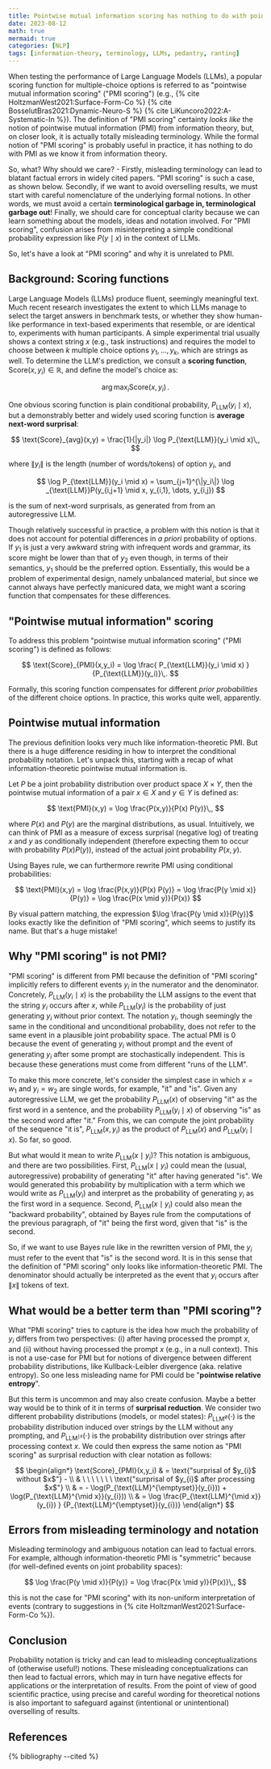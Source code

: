 ```yaml
---
title: Pointwise mutual information scoring has nothing to do with pointwise mutual information
date: 2023-08-12
math: true
mermaid: true
categories: [NLP]
tags: [information-theory, terminology, LLMs, pedantry, ranting]
---
```


When testing the performance of Large Language Models (LLMs), a popular scoring function for multiple-choice options is referred to as "pointwise mutual information scoring" ("PMI scoring") (e.g., {% cite HoltzmanWest2021:Surface-Form-Co %} {% cite BosselutBras2021:Dynamic-Neuro-S %} {% cite LiKuncoro2022:A-Systematic-In %}).
The definition of "PMI scoring" certainty *looks like* the notion of pointwise mutual information (PMI) from information theory, but, on closer look, it is actually totally misleading terminology.
While the formal notion of "PMI scoring" is probably useful in practice, it has nothing to do with PMI as we know it from information theory.

So, what? Why should we care? - 
Firstly, misleading terminology can lead to blatant factual errors in widely cited papers. 
"PMI scoring" is such a case, as shown below.
Secondly, if we want to avoid overselling results, we must start with careful nomenclature of the underlying formal notions.
In other words, we must avoid a certain **terminological garbage in, terminological garbage out**!
Finally, we should care for conceptual clarity because we can learn something about the models, ideas and notation involved. 
For "PMI scoring", confusion arises from misinterpreting a simple conditional probability expression like $P(y \mid x)$ in the context of LLMs. 

So, let's have a look at "PMI scoring" and why it is unrelated to PMI.

<!-- While it may or may not be the case that these conceptual mistakes do not matter when the goal is to find robust methods that increase performance on benchmarks, it is important to be conceptually precise and not use misleading terminology not only in reporting the results, but also in referring to the  -->


## Background: Scoring functions

Large Language Models (LLMs) produce fluent, seemingly meaningful text.
Much recent research investigates the extent to which LLMs manage to select the target answers in benchmark tests, or whether they show human-like performance in text-based experiments that resemble, or are identical to, experiments with human participants.
A simple experimental trial usually shows a context string $x$ (e.g., task instructions) and requires the model to choose between $k$ multiple choice options $y_1, \dots, y_k$, which are strings as well. 
To determine the LLM's prediction, we consult a **scoring function**, $\text{Score}(x, y_{i}) \in \mathbb{R}$, and define the model's choice as:

$$
\arg \max_i \text{Score}(x,y_i)\,.
$$

One obvious scoring function is plain conditional probability, $P_{\text{LLM}}(y_{i} \mid x)$, but a demonstrably better and widely used scoring function is **average next-word surprisal**:

$$
\text{Score}_{avg}(x,y) = \frac{1}{|y_i|} \log P_{\text{LLM}}(y_i \mid x)\,,
$$

where $\|y_i\|$ is the length (number of words/tokens) of option $y_i$, and 

$$
\log P_{\text{LLM}}(y_i \mid x) = \sum_{j=1}^{\|y_i\|} \log _{\text{LLM}}P(y_{i,j+1} \mid x, y_{i,1}, \dots, y_{i,j})
$$

is the sum of next-word surprisals, as generated from from an autoregressive LLM. 

Though relatively successful in practice, a problem with this notion is that it does not account for potential differences in  *a priori* probability of options. 
If $y_1$ is just a very awkward string with infrequent words and grammar, its score might be lower than that of $y_2$ even though, in terms of their semantics, $y_1$ should be the preferred option. 
Essentially, this would be a problem of experimental design, namely unbalanced material, but since we cannot always have perfectly manicured data, we might want a scoring function that compensates for these differences.

## "Pointwise mutual information" scoring

To address this problem "pointwise mutual information scoring" ("PMI scoring") is defined as follows:

$$
\text{Score}_{PMI}(x,y_i) = \log \frac{ P_{\text{LLM}}(y_i \mid x) } {P_{\text{LLM}}(y_i)}\,.
$$

Formally, this scoring function compensates for different *prior probabilities* of the different choice options.
In practice, this works quite well, apparently.

## Pointwise mutual information

The previous definition looks very much like information-theoretic PMI.
But there is a huge difference residing in how to interpret the conditional probability notation.
Let's unpack this, starting with a recap of what information-theoretic pointwise mutual information is.

Let $P$ be a joint probability distribution over product space  $X \times Y$, then the pointwise mutual information of a pair $x \in X$ and $y \in Y$ is defined as:

$$
\text{PMI}(x,y) = \log \frac{P(x,y)}{P(x) P(y)}\,,
$$

where $P(x)$ and $P(y)$ are the marginal distributions, as usual.
Intuitively, we can think of PMI as a measure of excess surprisal (negative log) of treating $x$ and $y$ as conditionally independent (therefore expecting them to occur with probability $P(x) P(y)$), instead of the actual joint probability $P(x,y)$.

Using Bayes rule, we can furthermore rewrite PMI using conditional probabilities:

$$
\text{PMI}(x,y) = \log \frac{P(x,y)}{P(x) P(y)} = \log \frac{P(y \mid x)}{P(y)} = \log \frac{P(x \mid y)}{P(x)} 
$$

By visual pattern matching, the expression $\log \frac{P(y \mid x)}{P(y)}$ looks exactly like the definition of "PMI scoring", which seems to justify its name.
But that's a huge mistake!

## Why "PMI scoring" is not PMI?

"PMI scoring" is different from PMI because the definition of "PMI scoring" implicitly refers to different events $y_{i}$ in the numerator and the denominator.
Concretely, $P_{\text{LLM}}(y_i \mid x)$ is the probability the LLM assigns to the event that the string $y_{i}$ occurs after $x$, while $P_{\text{LLM}}(y_i)$ is the probability of just generating $y_{i}$ without prior context.
The notation $y_{i}$, though seemingly the same in the conditional and unconditional probability, does not refer to the same event in a plausible joint probability space.
The actual PMI is 0 because the event of generating $y_{i}$ without prompt and the event of generating $y_{i}$ after some prompt are stochastically independent.
This is because these generations must come from different "runs of the LLM".

To make this more concrete, let's consider the simplest case in which $x=w_1$ and $y_i=w_2$ are single words, for example, "it" and "is".
Given any autoregressive LLM, we get the probability $P_{\text{LLM}}(x)$ of observing "it" as the first word in a sentence, and the probability $P_{\text{LLM}}(y_i \mid x)$ of observing "is" as the second word after "it."
From this, we can compute the joint probability of the sequence "it is", $P_{\text{LLM}}(x, y_i)$ as the product of $P_{\text{LLM}}(x)$ and $P_{\text{LLM}}(y_i \mid x)$.
So far, so good.

But what would it mean to write $P_{\text{LLM}}(x \mid y_{i})$?
This notation is ambiguous, and there are two possibilities. 
First, $P_{\text{LLM}}(x \mid y_{i})$ could mean the (usual, autoregressive) probability of generating "it" after having generated "is".
We would generated this probability by multiplication with a term which we would write as $P_{\text{LLM}}(y_{i})$ and interpret as the probability of generating $y_{i}$ as the first word in a sequence.
Second, $P_{\text{LLM}}(x \mid y_{i})$ could also mean the "backward probability", obtained by Bayes rule from the computations of the previous paragraph, of "it" being the first word, given that "is" is the second.

So, if we want to use Bayes rule like in the rewritten version of PMI, the $y_{i}$ must refer to the event that "is" is the second word.
It is in this sense that the definition of "PMI scoring" only looks like information-theoretic PMI.
The denominator should actually be interpreted as the event that $y_i$ occurs after $\|x\|$ tokens of text.

## What would be a better term than "PMI scoring"?

What "PMI scoring" tries to capture is the idea how much the probability of $y_{i}$ differs from two perspectives: (i) after having processed the prompt $x$, and (ii) without having processed the prompt $x$ (e.g., in a null context).
This is not a use-case for PMI but for notions of divergence between different probability distributions, like Kullback-Leibler divergence (aka. relative entropy).
So one less misleading name for PMI could be "**pointwise relative entropy**".

But this term is uncommon and may also create confusion.
Maybe a better way would be to think of it in terms of **surprisal reduction**.
We consider two different probability distributions (models, or model states):
$P_{\text{LLM}^{\emptyset}}(\cdot)$ is the probability distribution induced over strings by the LLM without any prompting, and 
$P_{\text{LLM}^{\mid x}}(\cdot)$ is the probability distribution over strings after processing context $x$.
We could then express the same notion as "PMI scoring" as surprisal reduction with clear notation as follows: 

$$
\begin{align*}
\text{Score}_{PMI}(x,y_i) & = \text{"surprisal of $y_{i}$ without $x$"} - \\
                              & \ \ \ \ \ \ \ \text{"surprisal of $y_{i}$ after processing $x$"} \\
& = - \log(P_{\text{LLM}^{\emptyset}}(y_{i})) + \log(P_{\text{LLM}^{\mid x}}(y_{i})) \\
& =  \log \frac{P_{\text{LLM}^{\mid x}}(y_{i}) } {P_{\text{LLM}^{\emptyset}}(y_{i})}
\end{align*}
$$

## Errors from misleading terminology and notation

Misleading terminology and ambiguous notation can lead to factual errors. 
For example, although information-theoretic PMI is "symmetric" because (for well-defined events on joint probability spaces):

$$
\log \frac{P(y \mid x)}{P(y)} = \log \frac{P(x \mid y)}{P(x)}\,,
$$

this is not the case for "PMI scoring" with its non-uniform interpretation of events (contrary to suggestions in {% cite HoltzmanWest2021:Surface-Form-Co %}).

## Conclusion

Probability notation is tricky and can lead to misleading conceptualizations of (otherwise useful!) notions.
These misleading conceptualizations can then lead to factual errors, which may in turn have negative effects for applications or the interpretation of results.
From the point of view of good scientific practice, using precise and careful wording for theoretical notions is also important to safeguard against (intentional or unintentional) overselling of results.


## References

{% bibliography --cited %}
